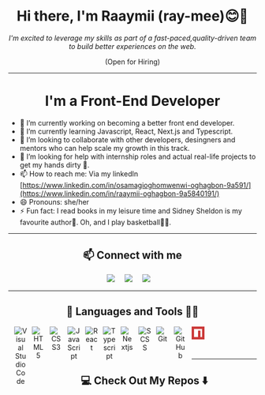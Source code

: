 
<h1 align="center"> Hi there, I'm Raaymii (ray-mee)😊👋 </h1>

_*<p align="center">I'm excited to leverage my skills as part of a fast-paced,quality-driven team to build better experiences on the web.</p>*_

<p align="center"> (Open for Hiring)</p>

<hr>
<h1 align="center"> I'm a Front-End Developer</h1>

<!--
**raaymii/Raaymii** is a ✨ _special_ ✨ repository because its `README.md` (this file) appears on your GitHub profile.

Here are some ideas to get you started:
-->
- 🔭 I’m currently working on becoming a better front end developer.
- 🌱 I’m currently learning Javascript, React, Next.js and Typescript.
- 👯 I’m looking to collaborate with other developers, desingners and mentors who can help scale my growth in this track.
- 🤔 I’m looking for help with internship roles and actual real-life projects to get my hands dirty 😤.
- 📫 How to reach me: Via my linkedIn   [https://www.linkedin.com/in/osamagioghomwenwi-oghagbon-9a591/](https://www.linkedin.com/in/raaymii-oghagbon-9a5840191/)
- 😄 Pronouns: she/her
- ⚡ Fun fact: I read books in my leisure time and Sidney Sheldon is my favourite author🤗. Oh, and I play basketball🏀😊.

<hr>

<h2  align="center">📫 Connect with me </h2>
<p align="center">
  <a target="_blank"href="[https://www.linkedin.com/in/osamagioghomwenwi-oghagbon-9a58401/](https://www.linkedin.com/in/raaymii-oghagbon-9a5840191/)"><img src="https://img.shields.io/badge/linkedin-%230077B5.svg?&style=for-the-badge&logo=linkedin&logoColor=white" /></a>&nbsp;&nbsp;&nbsp;&nbsp;
  <a target="_blank"href="https://twitter.com/worldwideRaay"><img src="https://img.shields.io/badge/twitter-%231DA1F2.svg?&style=for-the-badge&logo=twitter&logoColor=white" /></a>&nbsp;&nbsp;&nbsp;&nbsp;
  <a href="mailto:oghomwenoghagbon@gmail.com?subject=Hello%20Raaymii%20Oghagbon,%20From%20Github"><img src="https://img.shields.io/badge/gmail-%23D14836.svg?&style=for-the-badge&logo=gmail&logoColor=white" /></a>&nbsp;&nbsp;&nbsp;&nbsp;
</p>
<hr>
<h2 align="center"> 🔭 Languages and Tools 👨‍💻</h2>
<div style="text-align: center;">
<img align="left"  alt="Visual Studio Code" width="26px" src="https://cdn.jsdelivr.net/gh/devicons/devicon/icons/vscode/vscode-original.svg" style="padding-right:10px; margin-left: 12px" />
<img align="left" alt="HTML5" width="26px" src="https://cdn.jsdelivr.net/gh/devicons/devicon/icons/html5/html5-original.svg" style="padding-right:10px;" />
<img align="left" alt="CSS3" width="26px" src="https://cdn.jsdelivr.net/gh/devicons/devicon/icons/css3/css3-original.svg" style="padding-right:10px;" />
<img align="left" alt="JavaScript" width="26px" src="https://cdn.jsdelivr.net/gh/devicons/devicon/icons/javascript/javascript-original.svg" style="padding-right:10px;" />
<img align="left" alt="React" width="26px" src="https://cdn.jsdelivr.net/gh/devicons/devicon/icons/react/react-original.svg" style="padding-right:10px;" />
<img align="left" alt="Typescript" width="26px" src="https://cdn.jsdelivr.net/gh/devicons/devicon/icons/typescript/typescript-original.svg" style="padding-right:10px;" />
<img align="left" alt="Nextjs" width="26px" src="https://cdn.jsdelivr.net/gh/devicons/devicon/icons/nextjs/nextjs-original.svg" style="padding-right:10px;" />
  
<img align="left" alt="SCSS" width="26px" src="https://cdn.jsdelivr.net/gh/devicons/devicon/icons/sass/sass-original.svg" style="padding-right:10px;" />
<img align="left" alt="Git" width="26px" src="https://cdn.jsdelivr.net/gh/devicons/devicon/icons/git/git-original.svg" style="padding-right:10px;" />
<img align="left" alt="GitHub" width="26px" src="https://user-images.githubusercontent.com/3369400/139448065-39a229ba-4b06-434b-bc67-616e2ed80c8f.png" style="padding-right:10px;" />
<img align="left" alt="NPM" width="26px" src="https://raw.githubusercontent.com/github/explore/80688e429a7d4ef2fca1e82350fe8e3517d3494d/topics/npm/npm.png" />
</div>
<br>
<br>
<br>
<hr>
<h2  align="center">💻 Check Out My Repos ⬇️ </h2>
